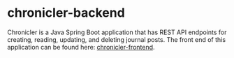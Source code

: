 # chronicler-backend

Chronicler is a Java Spring Boot application that has REST API endpoints for creating, reading, updating, and deleting journal posts. The front end of this application can be found here: [chronicler-frontend](https://github.com/miguelmagbitang/chronicler-frontend).

